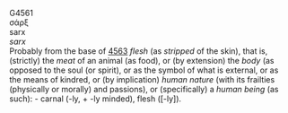 G4561  
σάρξ  
sarx  
*sarx*  
Probably from the base of [4563](g4563) *flesh* (as *stripped* of the
skin), that is, (strictly) the *meat* of an animal (as food), or (by
extension) the *body* (as opposed to the soul (or spirit), or as the
symbol of what is external, or as the means of kindred, or (by
implication) *human* *nature* (with its frailties (physically or
morally) and passions), or (specifically) a *human* *being* (as such): -
carnal (-ly, + -ly minded), flesh (\[-ly\]).  

